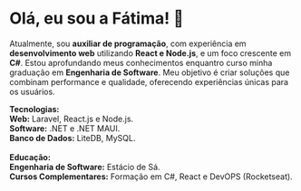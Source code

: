 # Olá, eu sou a Fátima! 👋 
Atualmente, sou **auxiliar de programação**, com experiência em **desenvolvimento web** utilizando **React e Node.js**, e um foco crescente em **C#**. Estou aprofundando meus conhecimentos enquantro curso minha graduação em **Engenharia de Software**. Meu objetivo é criar soluções que combinam performance e qualidade, oferecendo experiências únicas para os usuários.

**Tecnologias:**<br>
**Web:** Laravel, React.js e Node.js. <br>
**Software:** .NET e .NET MAUI.<br>
**Banco de Dados:** LiteDB, MySQL.<br>
<br>
**Educação:**<br>
**Engenharia de Software:** Estácio de Sá.<br>
**Cursos Complementares:** Formação em C#, React e DevOPS (Rocketseat).
<!--
<div>
<a href="">
<img height="180em" src="https://github-readme-stats.vercel.app/api?username=fatimadachari&locale=pt-br&theme=radical">
<img height="180em" src="https://github-readme-stats.vercel.app/api/top-langs/?username=fatimadachari&layout=compact&locale=pt-br&theme=radical">
</div>
-->
